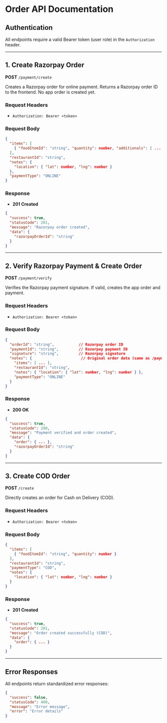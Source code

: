 # Order API Documentation

## Authentication
All endpoints require a valid Bearer token (user role) in the `Authorization` header.

---

## 1. Create Razorpay Order

**POST** `/payment/create`

Creates a Razorpay order for online payment. Returns a Razorpay order ID to the frontend. No app order is created yet.

### Request Headers
- `Authorization: Bearer <token>`

### Request Body
```json
{
  "items": [
    { "foodItemId": "string", "quantity": number, "additionals": [ ... ] }
  ],
  "restaurantId": "string",
  "notes": {
    "location": { "lat": number, "lng": number }
  },
  "paymentType": "ONLINE"
}
```

### Response
- **201 Created**
```json
{
  "success": true,
  "statusCode": 201,
  "message": "Razorpay order created",
  "data": {
    "razorpayOrderId": "string"
  }
}
```

---

## 2. Verify Razorpay Payment & Create Order

**POST** `/payment/verify`

Verifies the Razorpay payment signature. If valid, creates the app order and payment.

### Request Headers
- `Authorization: Bearer <token>`

### Request Body
```json
{
  "orderId": "string",           // Razorpay order ID
  "paymentId": "string",         // Razorpay payment ID
  "signature": "string",         // Razorpay signature
  "notes": {                      // Original order data (same as /payment/create)
    "items": [ ... ],
    "restaurantId": "string",
    "notes": { "location": { "lat": number, "lng": number } },
    "paymentType": "ONLINE"
  }
}
```

### Response
- **200 OK**
```json
{
  "success": true,
  "statusCode": 200,
  "message": "Payment verified and order created",
  "data": {
    "order": { ... },
    "razorpayOrderId": "string"
  }
}
```

---

## 3. Create COD Order

**POST** `/create`

Directly creates an order for Cash on Delivery (COD).

### Request Headers
- `Authorization: Bearer <token>`

### Request Body
```json
{
  "items": [
    { "foodItemId": "string", "quantity": number }
  ],
  "restaurantId": "string",
  "paymentType": "COD",
  "notes": {
    "location": { "lat": number, "lng": number }
  }
}
```

### Response
- **201 Created**
```json
{
  "success": true,
  "statusCode": 201,
  "message": "Order created successfully (COD)",
  "data": {
    "order": { ... }
  }
}
```

---

## Error Responses
All endpoints return standardized error responses:
```json
{
  "success": false,
  "statusCode": 400,
  "message": "Error message",
  "error": "Error details"
}
``` 